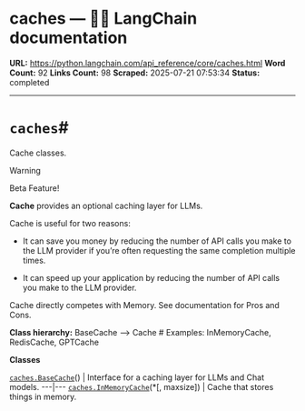 # caches — 🦜🔗 LangChain  documentation

**URL:** https://python.langchain.com/api_reference/core/caches.html
**Word Count:** 92
**Links Count:** 98
**Scraped:** 2025-07-21 07:53:34
**Status:** completed

---

# `caches`\#

Cache classes.

Warning

Beta Feature\!

**Cache** provides an optional caching layer for LLMs.

Cache is useful for two reasons:

  * It can save you money by reducing the number of API calls you make to the LLM provider if you’re often requesting the same completion multiple times.

  * It can speed up your application by reducing the number of API calls you make to the LLM provider.

Cache directly competes with Memory. See documentation for Pros and Cons.

**Class hierarchy:**               BaseCache --> <name>Cache  # Examples: InMemoryCache, RedisCache, GPTCache     

**Classes**

[`caches.BaseCache`](https://python.langchain.com/api_reference/core/caches/langchain_core.caches.BaseCache.html#langchain_core.caches.BaseCache "langchain_core.caches.BaseCache")\(\) | Interface for a caching layer for LLMs and Chat models.   ---|---   [`caches.InMemoryCache`](https://python.langchain.com/api_reference/core/caches/langchain_core.caches.InMemoryCache.html#langchain_core.caches.InMemoryCache "langchain_core.caches.InMemoryCache")\(\*\[, maxsize\]\) | Cache that stores things in memory.